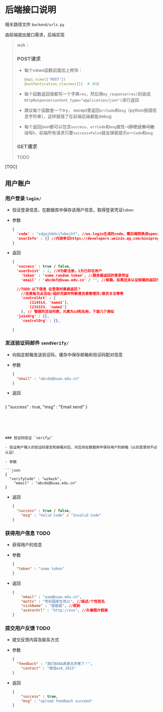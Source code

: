 # 后端接口说明

相关路径文件 `backend/urls.py`

由前端提出接口需求，后端实现

> wzk：
>
> ### POST请求
>
> * 每个views函数前面加上修饰：
>
>   ```python
>   @api_view(['POST'])
>   @authentication_classes([])  # 添加
>   ```
>
> * 每个函数返回值都写一个字典`res`，然后用`my_response(res)`封装成`HttpResponse(content_type="application/json")`进行返回
>
> * 建议每个函数套一个try， except里返回`errCode`和`msg`（python报错信息字符串），这样报错了在前端后端都能debug
> * 每个返回json都可以包含`success`、`errCode`和`msg`属性~~（即使这里可能没写）~~，前端所有请求只要`success=False`就会弹窗提示`errCode`和`msg`
>
> ### GET请求
>
> TODO



[TOC]



## 用户账户

### 用户登录 `login/`

* 验证登录信息，在数据库中保存该用户信息，取得登录凭证`token`

* 参数

  ```json
  {
  	'code' : "sdgajhbdsjfwbejkf", //wx.login生成的code，需后端转换成openid
  	'userInfo' : {} //内容参见https://developers.weixin.qq.com/miniprogram/dev/api/open-api/user-info/UserInfo.html
  }
  ```

* 返回

  ```json
  {
  	'success' : true / false,
  	'userExist' : 1, //0为新注册，1为已存在用户
      'token' : 'some random token', //服务器返回的登录凭证
      'email' : 'abcdef@buaa.edu.cn' / '', //邮箱，如果还未认证邮箱则返回空串
      
    //TODO:以下信息 在登录时直接返回？
      //还是每次点活动/组织页面时判断是否是管理员/是否关注等等
      'controlAct' : {
          [114514, 'name1'],
          [233333, 'name2']
      }, // 管理的活动列表，元素为id和名称，下面几个类似
  	'joinOrg' : {},
      'controlOrg' : {},
      
  }
  ```





### 发送验证码邮件 `sendVerify/`

* 向指定邮箱发送验证码，缓存中保存邮箱和验证码配对信息

- 参数

  ```json
  {
  	"email" : "abcde@buaa.edu.cn"
  }
  ```

  

- 返回

  ```json
{
		"success" : true,
  	"msg" : "Email send" 
  }
  ```





### 验证码验证 `verify/`

- 验证用户输入的验证码是否和邮箱对应，对应则在数据库中保存用户的邮箱（以后登录则不必认证）

- 参数

  ```json
  {
  	"verifyCode" : "wzkwzk",
      "email" : "abcde@buaa.edu.cn"
  }
  ```

  

- 返回

  ```json
  {
  	"success" : true / false,
      "msg" : "Valid Code" / "Invalid Code"
  }
  ```



### 获得用户信息 TODO

* 获得用户的信息

* 参数

  ```json
  {
  	"token" : "some token"
  }
  ```

  

* 返回

  ```json
  {
      "email" : "aaa@buaa.edu.cn",
      "motto" : "苟利国家生死以", //描述/个性签名 
      "nickName" : "蛤蛤蛤", //昵称
      "avatarUrl" : "http://xxx", //头像图片链接
  }
  ```



### 提交用户反馈 TODO

* 提交反馈内容及联系方式

* 参数

  ```json
  {
  	"feedback" : "我们BUAA真是太厉害了！",
      "contact" : "微信wzk_1015"
  }
  ```

* 返回

  ```json
  {
      "success" : true,
      "msg" : "upload feedback succeed"
  }
  ```

